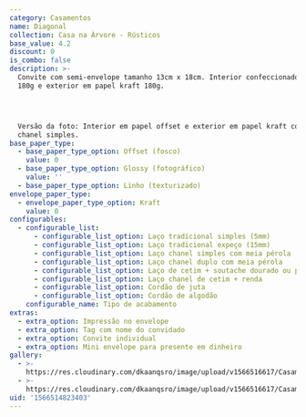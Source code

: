 ```yaml
---
category: Casamentos
name: Diagonal
collection: Casa na Árvore - Rústicos
base_value: 4.2
discount: 0
is_combo: false
description: >-
  Convite com semi-envelope tamanho 13cm x 18cm. Interior confeccionado em papel
  180g e exterior em papel kraft 180g.




  Versão da foto: Interior em papel offset e exterior em papel kraft com laço
  chanel simples.
base_paper_type:
  - base_paper_type_option: Offset (fosco)
    value: 0
  - base_paper_type_option: Glossy (fotográfico)
    value: ''
  - base_paper_type_option: Linho (texturizado)
envelope_paper_type:
  - envelope_paper_type_option: Kraft
    value: 0
configurables:
  - configurable_list:
      - configurable_list_option: Laço tradicional simples (5mm)
      - configurable_list_option: Laço tradicional expeço (15mm)
      - configurable_list_option: Laço chanel simples com meia pérola
      - configurable_list_option: Laço chanel duplo com meia pérola
      - configurable_list_option: Laço de cetim + soutache dourado ou prateado
      - configurable_list_option: Laço chanel de cetim + renda
      - configurable_list_option: Cordão de juta
      - configurable_list_option: Cordão de algodão
    configurable_name: Tipo de acabamento
extras:
  - extra_option: Impressão no envelope
  - extra_option: Tag com nome do convidado
  - extra_option: Convite individual
  - extra_option: Mini envelope para presente em dinheiro
gallery:
  - >-
    https://res.cloudinary.com/dkaanqsro/image/upload/v1566516617/Casamentos/Modelo_Diagonal_1_1_npgpyi.jpg
  - >-
    https://res.cloudinary.com/dkaanqsro/image/upload/v1566516617/Casamentos/Modelo_Diagonal_2_1_fgkvjc.jpg
uid: '1566514823403'
---
```


